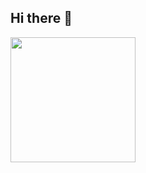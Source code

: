 ## Hi there 👋

<!--
**johndev94/johndev94** is a ✨ _special_ ✨ repository because its `README.md` (this file) appears on your GitHub profile.
<img height="200" src="https://github-readme-stats.vercel.app/api?username=johndev94&show_icons=true&theme=dark" />
Here are some ideas to get you started:

- 🔭 I’m currently working on ...
- 🌱 I’m currently learning ...
- 👯 I’m looking to collaborate on ...
- 🤔 I’m looking for help with ...
- 💬 Ask me about ...
- 📫 How to reach me: ...
- 😄 Pronouns: ...
- ⚡ Fun fact: ...
-->
<img height="200" src="https://github-readme-stats.vercel.app/api?username=johndev94&show_icons=true&theme=dark" />
